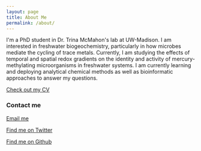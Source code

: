 ```yaml
---
layout: page
title: About Me
permalink: /about/
---
```


I'm a PhD student in Dr. Trina McMahon's lab at UW-Madison. I am interested in freshwater biogeochemistry, particularly in how microbes mediate the cycling of trace metals. Currently, I am studying the effects of temporal and spatial redox gradients on the identity and activity of mercury-methylating microorganisms in freshwater systems. I am currently learning and deploying analytical chemical methods as well as bioinformatic approaches to answer my questions.

[Check out my CV](https://github.com/petersonben50/CV/blob/master/Peterson_Benjamin_D_CV.pdf)

### Contact me

[Email me](mailto:petersonben50@gmail.com)

[Find me on Twitter](https://twitter.com/BigMicrobeBen)

[Find me on Github](https://github.com/petersonben50)

